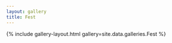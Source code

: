 ```yaml
---
layout: gallery
title: Fest
---
```


{% include gallery-layout.html gallery=site.data.galleries.Fest %}
